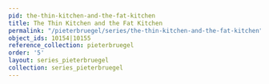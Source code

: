 ```yaml
---
pid: the-thin-kitchen-and-the-fat-kitchen
title: The Thin Kitchen and the Fat Kitchen
permalink: "/pieterbruegel/series/the-thin-kitchen-and-the-fat-kitchen"
object_ids: 10154|10155
reference_collection: pieterbruegel
order: '5'
layout: series_pieterbruegel
collection: series_pieterbruegel
---
```

